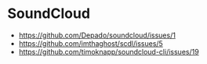 # SoundCloud

- https://github.com/Depado/soundcloud/issues/1
- https://github.com/imthaghost/scdl/issues/5
- https://github.com/timoknapp/soundcloud-cli/issues/19
